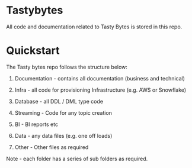 # Tastybytes
All code and documentation related to Tasty Bytes is stored in this repo.

# Quickstart
The Tasty bytes repo follows the structure below:

1. Documentation - contains all documentation (business and technical)

2. Infra - all code for provisioning Infrastructure (e.g. AWS or Snowflake)

3. Database - all DDL / DML type code

4. Streaming - Code for any topic creation

5. BI - BI reports etc

6. Data - any data files (e.g. one off loads)

99. Other - Other files as required

Note - each folder has a series of sub folders as required. 
